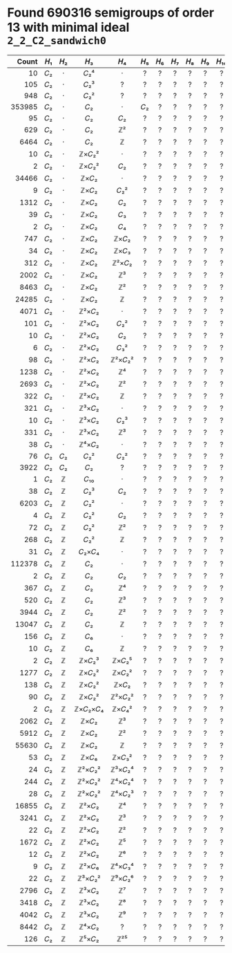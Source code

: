# Found 690316 semigroups of order 13 with minimal ideal `2_2_C2_sandwich0`


Count | 𝐻₁ | 𝐻₂ | 𝐻₃ | 𝐻₄ | 𝐻₅ | 𝐻₆ | 𝐻₇ | 𝐻₈ | 𝐻₉ | 𝐻₁₀
--: | :--: | :--: | :--: | :--: | :--: | :--: | :--: | :--: | :--: | :--:
10 | 𝐶₂ | · | 𝐶₂⁴ | · | ? | ? | ? | ? | ? | ?
105 | 𝐶₂ | · | 𝐶₂³ | ? | ? | ? | ? | ? | ? | ?
948 | 𝐶₂ | · | 𝐶₂² | ? | ? | ? | ? | ? | ? | ?
353985 | 𝐶₂ | · | 𝐶₂ | · | 𝐶₂ | ? | ? | ? | ? | ?
95 | 𝐶₂ | · | 𝐶₂ | 𝐶₂ | ? | ? | ? | ? | ? | ?
629 | 𝐶₂ | · | 𝐶₂ | ℤ² | ? | ? | ? | ? | ? | ?
6464 | 𝐶₂ | · | 𝐶₂ | ℤ | ? | ? | ? | ? | ? | ?
10 | 𝐶₂ | · | ℤ×𝐶₂² | · | ? | ? | ? | ? | ? | ?
2 | 𝐶₂ | · | ℤ×𝐶₂² | 𝐶₂ | ? | ? | ? | ? | ? | ?
34466 | 𝐶₂ | · | ℤ×𝐶₂ | · | ? | ? | ? | ? | ? | ?
9 | 𝐶₂ | · | ℤ×𝐶₂ | 𝐶₂² | ? | ? | ? | ? | ? | ?
1312 | 𝐶₂ | · | ℤ×𝐶₂ | 𝐶₂ | ? | ? | ? | ? | ? | ?
39 | 𝐶₂ | · | ℤ×𝐶₂ | 𝐶₃ | ? | ? | ? | ? | ? | ?
2 | 𝐶₂ | · | ℤ×𝐶₂ | 𝐶₄ | ? | ? | ? | ? | ? | ?
747 | 𝐶₂ | · | ℤ×𝐶₂ | ℤ×𝐶₂ | ? | ? | ? | ? | ? | ?
34 | 𝐶₂ | · | ℤ×𝐶₂ | ℤ×𝐶₃ | ? | ? | ? | ? | ? | ?
312 | 𝐶₂ | · | ℤ×𝐶₂ | ℤ²×𝐶₂ | ? | ? | ? | ? | ? | ?
2002 | 𝐶₂ | · | ℤ×𝐶₂ | ℤ³ | ? | ? | ? | ? | ? | ?
8463 | 𝐶₂ | · | ℤ×𝐶₂ | ℤ² | ? | ? | ? | ? | ? | ?
24285 | 𝐶₂ | · | ℤ×𝐶₂ | ℤ | ? | ? | ? | ? | ? | ?
4071 | 𝐶₂ | · | ℤ²×𝐶₂ | · | ? | ? | ? | ? | ? | ?
101 | 𝐶₂ | · | ℤ²×𝐶₂ | 𝐶₂² | ? | ? | ? | ? | ? | ?
10 | 𝐶₂ | · | ℤ²×𝐶₂ | 𝐶₂ | ? | ? | ? | ? | ? | ?
6 | 𝐶₂ | · | ℤ²×𝐶₂ | 𝐶₃² | ? | ? | ? | ? | ? | ?
98 | 𝐶₂ | · | ℤ²×𝐶₂ | ℤ²×𝐶₂² | ? | ? | ? | ? | ? | ?
1238 | 𝐶₂ | · | ℤ²×𝐶₂ | ℤ⁴ | ? | ? | ? | ? | ? | ?
2693 | 𝐶₂ | · | ℤ²×𝐶₂ | ℤ² | ? | ? | ? | ? | ? | ?
322 | 𝐶₂ | · | ℤ²×𝐶₂ | ℤ | ? | ? | ? | ? | ? | ?
321 | 𝐶₂ | · | ℤ³×𝐶₂ | · | ? | ? | ? | ? | ? | ?
10 | 𝐶₂ | · | ℤ³×𝐶₂ | 𝐶₂³ | ? | ? | ? | ? | ? | ?
331 | 𝐶₂ | · | ℤ³×𝐶₂ | ℤ³ | ? | ? | ? | ? | ? | ?
38 | 𝐶₂ | · | ℤ⁴×𝐶₂ | · | ? | ? | ? | ? | ? | ?
76 | 𝐶₂ | 𝐶₂ | 𝐶₂² | 𝐶₂² | ? | ? | ? | ? | ? | ?
3922 | 𝐶₂ | 𝐶₂ | 𝐶₂ | ? | ? | ? | ? | ? | ? | ?
1 | 𝐶₂ | ℤ | 𝐶₁₀ | · | ? | ? | ? | ? | ? | ?
38 | 𝐶₂ | ℤ | 𝐶₂³ | 𝐶₂ | ? | ? | ? | ? | ? | ?
6203 | 𝐶₂ | ℤ | 𝐶₂² | · | ? | ? | ? | ? | ? | ?
4 | 𝐶₂ | ℤ | 𝐶₂² | 𝐶₂ | ? | ? | ? | ? | ? | ?
72 | 𝐶₂ | ℤ | 𝐶₂² | ℤ² | ? | ? | ? | ? | ? | ?
268 | 𝐶₂ | ℤ | 𝐶₂² | ℤ | ? | ? | ? | ? | ? | ?
31 | 𝐶₂ | ℤ | 𝐶₂×𝐶₄ | · | ? | ? | ? | ? | ? | ?
112378 | 𝐶₂ | ℤ | 𝐶₂ | · | ? | ? | ? | ? | ? | ?
2 | 𝐶₂ | ℤ | 𝐶₂ | 𝐶₂ | ? | ? | ? | ? | ? | ?
367 | 𝐶₂ | ℤ | 𝐶₂ | ℤ⁴ | ? | ? | ? | ? | ? | ?
520 | 𝐶₂ | ℤ | 𝐶₂ | ℤ³ | ? | ? | ? | ? | ? | ?
3944 | 𝐶₂ | ℤ | 𝐶₂ | ℤ² | ? | ? | ? | ? | ? | ?
13047 | 𝐶₂ | ℤ | 𝐶₂ | ℤ | ? | ? | ? | ? | ? | ?
156 | 𝐶₂ | ℤ | 𝐶₆ | · | ? | ? | ? | ? | ? | ?
10 | 𝐶₂ | ℤ | 𝐶₆ | ℤ | ? | ? | ? | ? | ? | ?
2 | 𝐶₂ | ℤ | ℤ×𝐶₂³ | ℤ×𝐶₂⁵ | ? | ? | ? | ? | ? | ?
1277 | 𝐶₂ | ℤ | ℤ×𝐶₂² | ℤ×𝐶₂² | ? | ? | ? | ? | ? | ?
138 | 𝐶₂ | ℤ | ℤ×𝐶₂² | ℤ×𝐶₂ | ? | ? | ? | ? | ? | ?
90 | 𝐶₂ | ℤ | ℤ×𝐶₂² | ℤ²×𝐶₂² | ? | ? | ? | ? | ? | ?
2 | 𝐶₂ | ℤ | ℤ×𝐶₂×𝐶₄ | ℤ×𝐶₄² | ? | ? | ? | ? | ? | ?
2062 | 𝐶₂ | ℤ | ℤ×𝐶₂ | ℤ³ | ? | ? | ? | ? | ? | ?
5912 | 𝐶₂ | ℤ | ℤ×𝐶₂ | ℤ² | ? | ? | ? | ? | ? | ?
55630 | 𝐶₂ | ℤ | ℤ×𝐶₂ | ℤ | ? | ? | ? | ? | ? | ?
53 | 𝐶₂ | ℤ | ℤ×𝐶₆ | ℤ×𝐶₃² | ? | ? | ? | ? | ? | ?
24 | 𝐶₂ | ℤ | ℤ²×𝐶₂² | ℤ³×𝐶₂⁴ | ? | ? | ? | ? | ? | ?
244 | 𝐶₂ | ℤ | ℤ²×𝐶₂² | ℤ⁴×𝐶₂⁴ | ? | ? | ? | ? | ? | ?
28 | 𝐶₂ | ℤ | ℤ²×𝐶₂² | ℤ⁴×𝐶₂³ | ? | ? | ? | ? | ? | ?
16855 | 𝐶₂ | ℤ | ℤ²×𝐶₂ | ℤ⁴ | ? | ? | ? | ? | ? | ?
3241 | 𝐶₂ | ℤ | ℤ²×𝐶₂ | ℤ³ | ? | ? | ? | ? | ? | ?
22 | 𝐶₂ | ℤ | ℤ²×𝐶₂ | ℤ² | ? | ? | ? | ? | ? | ?
1672 | 𝐶₂ | ℤ | ℤ²×𝐶₂ | ℤ⁵ | ? | ? | ? | ? | ? | ?
12 | 𝐶₂ | ℤ | ℤ²×𝐶₂ | ℤ⁶ | ? | ? | ? | ? | ? | ?
9 | 𝐶₂ | ℤ | ℤ²×𝐶₆ | ℤ⁴×𝐶₃⁴ | ? | ? | ? | ? | ? | ?
22 | 𝐶₂ | ℤ | ℤ³×𝐶₂² | ℤ⁹×𝐶₂⁶ | ? | ? | ? | ? | ? | ?
2796 | 𝐶₂ | ℤ | ℤ³×𝐶₂ | ℤ⁷ | ? | ? | ? | ? | ? | ?
3418 | 𝐶₂ | ℤ | ℤ³×𝐶₂ | ℤ⁸ | ? | ? | ? | ? | ? | ?
4042 | 𝐶₂ | ℤ | ℤ³×𝐶₂ | ℤ⁹ | ? | ? | ? | ? | ? | ?
8442 | 𝐶₂ | ℤ | ℤ⁴×𝐶₂ | ? | ? | ? | ? | ? | ? | ?
126 | 𝐶₂ | ℤ | ℤ⁵×𝐶₂ | ℤ²⁵ | ? | ? | ? | ? | ? | ?

